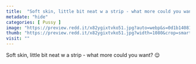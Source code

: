 ```yaml
---
title:  "Soft skin, little bit neat w a strip - what more could you want? 😌"
metadate: "hide"
categories: [ Pussy ]
image: "https://preview.redd.it/x82ygixtvko51.jpg?auto=webp&s=0d1b1408175b504ae49f9d8e0b77d546fb3358cd"
thumb: "https://preview.redd.it/x82ygixtvko51.jpg?width=1080&crop=smart&auto=webp&s=c1fd26581308c18c7b7e7fd089c32ffd101a4a1b"
visit: ""
---
```

Soft skin, little bit neat w a strip - what more could you want? 😌
